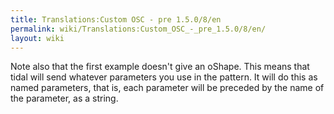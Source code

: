 ```yaml
---
title: Translations:Custom OSC - pre 1.5.0/8/en
permalink: wiki/Translations:Custom_OSC_-_pre_1.5.0/8/en/
layout: wiki
---
```


Note also that the first example doesn't give an oShape. This means that
tidal will send whatever parameters you use in the pattern. It will do
this as named parameters, that is, each parameter will be preceded by
the name of the parameter, as a string.
